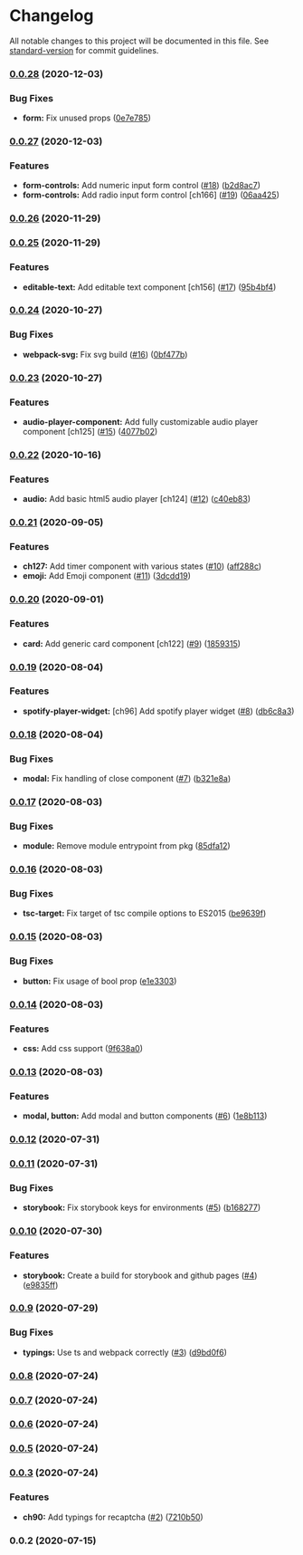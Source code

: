 # Changelog

All notable changes to this project will be documented in this file. See [standard-version](https://github.com/conventional-changelog/standard-version) for commit guidelines.

### [0.0.28](https://github.com/prashanthr/swan-react/compare/v0.0.27...v0.0.28) (2020-12-03)


### Bug Fixes

* **form:** Fix unused props ([0e7e785](https://github.com/prashanthr/swan-react/commit/0e7e7858f5f64029c5e08d8ccc013dbee27a32e9))

### [0.0.27](https://github.com/prashanthr/swan-react/compare/v0.0.26...v0.0.27) (2020-12-03)


### Features

* **form-controls:** Add numeric input form control ([#18](https://github.com/prashanthr/swan-react/issues/18)) ([b2d8ac7](https://github.com/prashanthr/swan-react/commit/b2d8ac737f2a7c8b2e829f5c34d20bd35955046f))
* **form-controls:** Add radio input form control [ch166] ([#19](https://github.com/prashanthr/swan-react/issues/19)) ([06aa425](https://github.com/prashanthr/swan-react/commit/06aa425568b7c2f72815c4684e1369794415d7a7))

### [0.0.26](https://github.com/prashanthr/swan-react/compare/v0.0.25...v0.0.26) (2020-11-29)

### [0.0.25](https://github.com/prashanthr/swan-react/compare/v0.0.24...v0.0.25) (2020-11-29)


### Features

* **editable-text:** Add editable text component [ch156] ([#17](https://github.com/prashanthr/swan-react/issues/17)) ([95b4bf4](https://github.com/prashanthr/swan-react/commit/95b4bf4458a7fbcaf094b57de5940fb0674638e6))

### [0.0.24](https://github.com/prashanthr/swan-react/compare/v0.0.23...v0.0.24) (2020-10-27)


### Bug Fixes

* **webpack-svg:** Fix svg build ([#16](https://github.com/prashanthr/swan-react/issues/16)) ([0bf477b](https://github.com/prashanthr/swan-react/commit/0bf477b10e7ca2cb055513401c7115d300ce969a))

### [0.0.23](https://github.com/prashanthr/swan-react/compare/v0.0.22...v0.0.23) (2020-10-27)


### Features

* **audio-player-component:** Add fully customizable audio player component [ch125] ([#15](https://github.com/prashanthr/swan-react/issues/15)) ([4077b02](https://github.com/prashanthr/swan-react/commit/4077b024a4e2ba3a36afdbf68e76714202c7f974))

### [0.0.22](https://github.com/prashanthr/swan-react/compare/v0.0.21...v0.0.22) (2020-10-16)


### Features

* **audio:** Add basic html5 audio player [ch124] ([#12](https://github.com/prashanthr/swan-react/issues/12)) ([c40eb83](https://github.com/prashanthr/swan-react/commit/c40eb838ff4c2782766bfae5d2eec1492add1462))

### [0.0.21](https://github.com/prashanthr/swan-react/compare/v0.0.20...v0.0.21) (2020-09-05)


### Features

* **ch127:** Add timer component with various states ([#10](https://github.com/prashanthr/swan-react/issues/10)) ([aff288c](https://github.com/prashanthr/swan-react/commit/aff288c754f15117ac97e9d9dc5b187edc541326))
* **emoji:** Add Emoji component ([#11](https://github.com/prashanthr/swan-react/issues/11)) ([3dcdd19](https://github.com/prashanthr/swan-react/commit/3dcdd1962914107a4cf3489fd5de45bf1f03daec))

### [0.0.20](https://github.com/prashanthr/swan-react/compare/v0.0.19...v0.0.20) (2020-09-01)


### Features

* **card:** Add generic card component [ch122] ([#9](https://github.com/prashanthr/swan-react/issues/9)) ([1859315](https://github.com/prashanthr/swan-react/commit/1859315786de9945596244c49ec9d301a322cf36))

### [0.0.19](https://github.com/prashanthr/swan-react/compare/v0.0.18...v0.0.19) (2020-08-04)


### Features

* **spotify-player-widget:** [ch96] Add spotify player widget ([#8](https://github.com/prashanthr/swan-react/issues/8)) ([db6c8a3](https://github.com/prashanthr/swan-react/commit/db6c8a38de3a5b7ecbaedf4e856e00ffdbdcee4f))

### [0.0.18](https://github.com/prashanthr/swan-react/compare/v0.0.17...v0.0.18) (2020-08-04)


### Bug Fixes

* **modal:** Fix handling of close component ([#7](https://github.com/prashanthr/swan-react/issues/7)) ([b321e8a](https://github.com/prashanthr/swan-react/commit/b321e8a63a81ce5c01abe397df0c359b5d3cf198))

### [0.0.17](https://github.com/prashanthr/swan-react/compare/v0.0.16...v0.0.17) (2020-08-03)


### Bug Fixes

* **module:** Remove module entrypoint from pkg ([85dfa12](https://github.com/prashanthr/swan-react/commit/85dfa12b6dbc940e11c6b33dfa060cc92660cfe1))

### [0.0.16](https://github.com/prashanthr/swan-react/compare/v0.0.15...v0.0.16) (2020-08-03)


### Bug Fixes

* **tsc-target:** Fix target of tsc compile options to ES2015 ([be9639f](https://github.com/prashanthr/swan-react/commit/be9639f041613c9a06af479373638782d212a37d))

### [0.0.15](https://github.com/prashanthr/swan-react/compare/v0.0.14...v0.0.15) (2020-08-03)


### Bug Fixes

* **button:** Fix usage of bool prop ([e1e3303](https://github.com/prashanthr/swan-react/commit/e1e3303692cf4088350f6555f9c37b1733dfbd45))

### [0.0.14](https://github.com/prashanthr/swan-react/compare/v0.0.13...v0.0.14) (2020-08-03)


### Features

* **css:** Add css support ([9f638a0](https://github.com/prashanthr/swan-react/commit/9f638a04f48625ba58a0759994e8c9d15b6eccd9))

### [0.0.13](https://github.com/prashanthr/swan-react/compare/v0.0.12...v0.0.13) (2020-08-03)


### Features

* **modal, button:** Add modal and button components ([#6](https://github.com/prashanthr/swan-react/issues/6)) ([1e8b113](https://github.com/prashanthr/swan-react/commit/1e8b113a2b5ec98382e37ca33b53a7f2f313114f))

### [0.0.12](https://github.com/prashanthr/swan-react/compare/v0.0.11...v0.0.12) (2020-07-31)

### [0.0.11](https://github.com/prashanthr/swan-react/compare/v0.0.10...v0.0.11) (2020-07-31)


### Bug Fixes

* **storybook:** Fix storybook keys for environments ([#5](https://github.com/prashanthr/swan-react/issues/5)) ([b168277](https://github.com/prashanthr/swan-react/commit/b168277201ec90b160a01a4b376fe470a956dfe8))

### [0.0.10](https://github.com/prashanthr/swan-react/compare/v0.0.9...v0.0.10) (2020-07-30)


### Features

* **storybook:** Create a build for storybook and github pages ([#4](https://github.com/prashanthr/swan-react/issues/4)) ([e9835ff](https://github.com/prashanthr/swan-react/commit/e9835ff7ba804938b804c1eee5f487fc8d5affb5))

### [0.0.9](https://github.com/prashanthr/swan-react/compare/v0.0.8...v0.0.9) (2020-07-29)


### Bug Fixes

* **typings:** Use ts and webpack correctly ([#3](https://github.com/prashanthr/swan-react/issues/3)) ([d9bd0f6](https://github.com/prashanthr/swan-react/commit/d9bd0f608b974fcdf98c6401591dc1e65ca15a75))

### [0.0.8](https://github.com/prashanthr/swan-react/compare/v0.0.7...v0.0.8) (2020-07-24)

### [0.0.7](https://github.com/prashanthr/swan-react/compare/v0.0.6...v0.0.7) (2020-07-24)

### [0.0.6](https://github.com/prashanthr/swan-react/compare/v0.0.5...v0.0.6) (2020-07-24)

### [0.0.5](https://github.com/prashanthr/swan-react/compare/v0.0.4...v0.0.5) (2020-07-24)

### [0.0.3](https://github.com/prashanthr/swan-react/compare/v0.0.2...v0.0.3) (2020-07-24)


### Features

* **ch90:** Add typings for recaptcha ([#2](https://github.com/prashanthr/swan-react/issues/2)) ([7210b50](https://github.com/prashanthr/swan-react/commit/7210b507a38f6af36e1c3a91669fcb80027b8015))

### 0.0.2 (2020-07-15)
